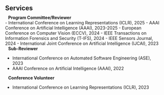 <h1 id="services"></h1>

<h2 style="margin: 60px 0px 10px;">Services</h2>

<h4 style="margin:0 10px 0;">Program Committee/Reviewer</h4>
- International Conference on Learning Representations (ICLR), 2025
- AAAI Conference on Artificial Intelligence (AAAI), 2023-2025
- European Conference on Computer Vision (ECCV), 2024
- IEEE Transactions on Information Forensics and Security (T-IFS), 2024
- IEEE Sensors Journal, 2024
- International Joint Conference on Artificial Intelligence (IJCAI), 2023

<h4 style="margin:0 10px 0;">Sub-Reviewer</h4>

- International Conference on Automated Software Engineering (ASE), 2023
- AAAI Conference on Artificial Intelligence (AAAI), 2022

<h4 style="margin:0 10px 0;">Conference Volunteer</h4>

- International Conference on Learning Representations (ICLR), 2023

